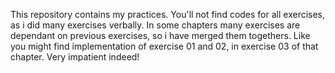 This repository contains my practices. You'll not find codes for all exercises, as i did many exercises verbally.
In some chapters many exercises are dependant on previous exercises, so i have merged them togethers. Like you might find implementation of exercise 01 and 02, in exercise 03 of that chapter.
Very impatient indeed!
